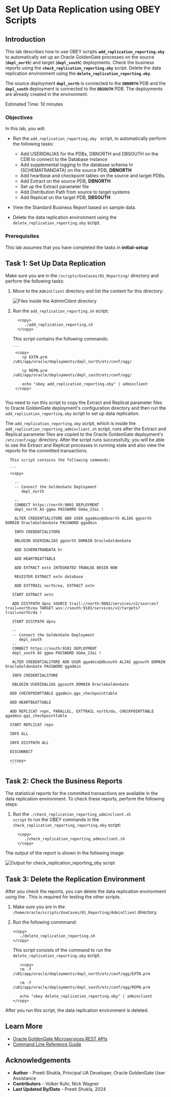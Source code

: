 # Set Up Data Replication using OBEY Scripts


## Introduction

This lab describes how to use OBEY scripts <strong>`add_replication_reporting.oby`</strong> to automatically set up an Oracle GoldenGate processes on the source (<strong>`depl_north`</strong>) and target (<strong>`depl_south`</strong>) deployments. Check the business reports using the <strong>`check_replication_reporting.oby`</strong> script. Delete the data replication environment using the <strong>`delete_replication_reporting.oby`</strong>.

The source deployment <strong>`depl_north`</strong> is connected to the <strong>`DBNORTH`</strong> PDB and the <strong>`depl_south`</strong> deployment is connected to the <strong>`DBSOUTH`</strong> PDB. The deployments are already created in the environment. 

Estimated Time: 10 minutes

### Objectives

In this lab, you will:

* Run the <code>add_replication_reporting.oby </code> script, to automatically perform the following tasks:

   * Add USERIDALIAS for the PDBs, DBNORTH and DBSOUTH on the CDB to connect to the Database instance
   *	Add supplemental logging to the database schema hr (SCHEMATRANDATA) on the source PDB, <b>DBNORTH</b>
   *	Add heartbeat and checkpoint tables on the source and target PDBs.
   *	Add Extract on the source PDB, <b>DBNORTH</b>
   *	Set up the Extract parameter file
   *	Add Distribution Path from source to target systems
   *	Add Replicat on the target PDB, <b>DBSOUTH</b>
* View the Standard Business Report based on sample data.
* Delete the data replication environment using the <code>delete_replication_reporting.oby</code> script.


### Prerequisites
This lab assumes that you have completed the tasks in **initial-setup**


## Task 1: Set Up Data Replication

  Make sure you are in the <code>/scripts/UseCases/01_Reporting/</code> directory and perform the following tasks:
   
   1. Move to the <code>AdminClient</code> directory and list the content for this directory:

       ![Files inside the AdminClient directory](./images/oby_scripts_list.png " ")
     
   2. Run the <code>add_replication_reporting.sh</code> script:
      
       ```
         <copy>
            ./add_replication_reporting.sh
         </copy>
       ```
      
      This script contains the following commands:
      
          ```
           <copy>
              cp EXTN.prm  /u01/app/oracle/deployments/depl_north/etc/conf/ogg/
              
              cp REPN.prm  /u01/app/oracle/deployments/depl_south/etc/conf/ogg/
            
              echo "obey add_replication_reporting.oby" | adminclient
           </copy>
         ```
You need to run this script to copy the Extract and Replicat parameter files to Oracle GoldenGate deployment's configuration directory and then run the <code>add_replication_reporting.oby</code> script to set up data replication. 

   The <code>add_replication_reporting.oby</code> script, which is inside the <code>add_replication_reporting_adminclient.sh</code> script, runs after the Extract and Replicat parameter files are copied to the Oracle GoldenGate deployment's <code>/etc/conf/ogg/</code> directory. After the script runs successfully, you will be able to see the Extract and Replicat processes in running state and also view the reports for the committed transactions.  

      This script contains the following commands:
      
      ```
      <copy>

        --
        -- Connect the GoldenGate Deployment    
           depl_north

        --
        CONNECT https://north:9001 DEPLOYMENT 
        depl_north AS ggma PASSWORD GGma_23ai !

        ALTER CREDENTIALSTORE ADD USER ggadmin@dbnorth ALIAS ggnorth DOMAIN OracleGoldenGate PASSWORD ggadmin

        INFO CREDENTIALSTORE

        DBLOGIN USERIDALIAS ggnorth DOMAIN OracleGoldenGate

        ADD SCHEMATRANDATA hr

        ADD HEARTBEATTABLE

        ADD EXTRACT extn INTEGRATED TRANLOG BEGIN NOW

        REGISTER EXTRACT extn database

        ADD EXTTRAIL north/ea, EXTRACT extn

       START EXTRACT extn

       ADD DISTPATH dpns SOURCE trail://north:9002/services/v2/sources?trail=north/ea TARGET wss://south:9103/services/v2/targets?trail=north/da !

       START DISTPATH dpns

       --
       -- Connect the GoldenGate Deployment 
          depl_south
       --
       CONNECT https://south:9101 DEPLOYMENT    
       depl_south AS ggma PASSWORD GGma_23ai !
      
       ALTER CREDENTIALSTORE ADD USER ggadmin@dbsouth ALIAS ggsouth DOMAIN OracleGoldenGate PASSWORD ggadmin

       INFO CREDENTIALSTORE

       DBLOGIN USERIDALIAS ggsouth DOMAIN OracleGoldenGate
      
      ADD CHECKPOINTTABLE ggadmin.ggs_checkpointtable
      
      ADD HEARTBEATTABLE
      
      ADD REPLICAT repn, PARALLEL, EXTTRAIL north/da, CHECKPOINTTABLE ggadmin.ggs_checkpointtable 
      
      START REPLICAT repn
      
      INFO ALL
      
      INFO DISTPATH ALL
      
      DISCONNECT

      </copy>    
      ```
   
    
## Task 2: Check the Business Reports

   The statistical reports for the committed transactions are available in the data replication environment. To check these reports, perform the following steps:

   1. Run the <code>./check_replication_reporting_adminclient.sh script</code> to run the OBEY commands in the <code>check_replication_reporting_reporting.oby</code> script:
   
       ```
         <copy>
            ./check_replication_reporting_adminclient.sh
         </copy>
       ```
  
   The output of the report is shown in the following image:

   ![Output for check_replication_reporting_oby script](./images/check_repl_output.png " ")


## Task 3: Delete the Replication Environment

After you check the reports, you can delete the data replication environment using the . This is required for testing the other scripts. 

1. Make sure you are in the <code>/home/oracle/scripts/UseCases/01_Reporting/AdminClient</code> directory.

2. Run the following commmand:

      ```
      <copy>
         ./delete_replication_reporting.sh
      </copy>
      ```
   This script consists of the command to run the <code>delete_replication_reporting.oby</code> script. 
 
      ```
         <copy>
         rm -f /u01/app/oracle/deployments/depl_north/etc/conf/ogg/EXTN.prm

         rm -f /u01/app/oracle/deployments/depl_south/etc/conf/ogg/REPN.prm
         
         echo "obey delete_replication_reporting.oby" | adminclient
      </copy>
      ```
 After you run this script, the data replication environment is deleted.  

  


## Learn More

* [Oracle GoldenGate Microservices REST APIs](https://docs.oracle.com/en/middleware/goldengate/core/23/oggra/)
* [Command Line Reference Guide](https://docs.oracle.com/en/middleware/goldengate/core/23/gclir/index.html)




## Acknowledgements
* **Author** - Preeti Shukla, Principal UA Developer, Oracle GoldenGate User Assistance
* **Contributors** -  Volker Kuhr, Nick Wagner
* **Last Updated By/Date** - Preeti Shukla, 2024
